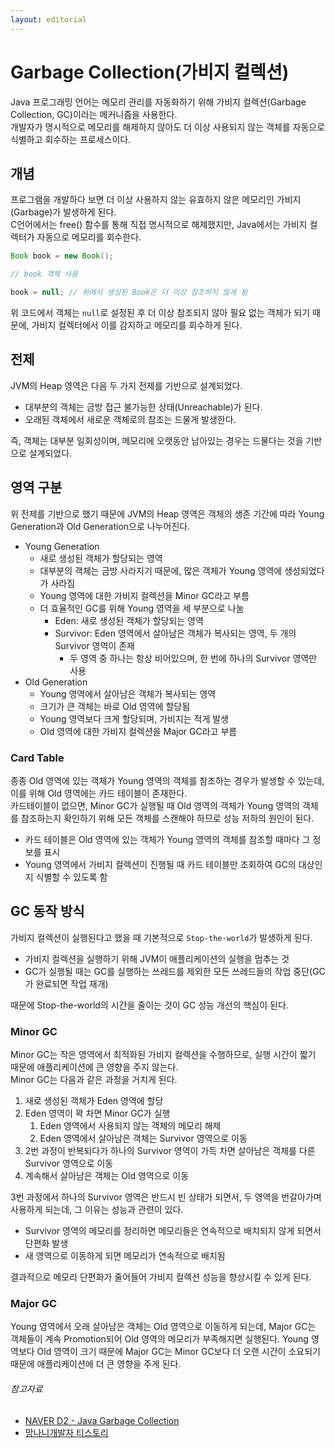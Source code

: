 ```yaml
---
layout: editorial
---
```


# Garbage Collection(가비지 컬렉션)

Java 프로그래밍 언어는 메모리 관리를 자동화하기 위해 가비지 컬렉션(Garbage Collection, GC)이라는 메커니즘을 사용한다.  
개발자가 명시적으로 메모리를 해제하지 않아도 더 이상 사용되지 않는 객체를 자동으로 식별하고 회수하는 프로세스이다.

## 개념

프로그램을 개발하다 보면 더 이상 사용하지 않는 유효하지 않은 메모리인 가비지(Garbage)가 발생하게 된다.  
C언어에서는 free() 함수를 통해 직접 명시적으로 해제했지만, Java에서는 가비지 컬렉터가 자동으로 메모리를 회수한다.

```java
Book book = new Book();

// book 객체 사용

book = null; // 위에서 생성된 Book은 더 이상 참조하지 않게 됨
```

위 코드에서 객체는 `null`로 설정된 후 더 이상 참조되지 않아 필요 없는 객체가 되기 때문에, 가비지 컬렉터에서 이를 감지하고 메모리를 회수하게 된다.

## 전제

JVM의 Heap 영역은 다음 두 가지 전제를 기반으로 설계되었다.

- 대부분의 객체는 금방 접근 불가능한 상태(Unreachable)가 된다.
- 오래된 객체에서 새로운 객체로의 참조는 드물게 발생한다.

즉, 객체는 대부분 일회성이며, 메모리에 오랫동안 남아있는 경우는 드물다는 것을 기반으로 설계되었다.

## 영역 구분

위 전제를 기반으로 했기 때문에 JVM의 Heap 영역은 객체의 생존 기간에 따라 Young Generation과 Old Generation으로 나누어진다.

- Young Generation
    - 새로 생성된 객체가 할당되는 영역
    - 대부분의 객체는 금방 사라지기 때문에, 많은 객체가 Young 영역에 생성되었다가 사라짐
    - Young 영역에 대한 가비지 컬렉션을 Minor GC라고 부름
    - 더 효율적인 GC를 위해 Young 영역을 세 부분으로 나눔
        - Eden: 새로 생성된 객체가 할당되는 영역
        - Survivor: Eden 영역에서 살아남은 객체가 복사되는 영역, 두 개의 Survivor 영역이 존재
            - 두 영역 중 하나는 항상 비어있으며, 한 번에 하나의 Survivor 영역만 사용
- Old Generation
    - Young 영역에서 살아남은 객체가 복사되는 영역
    - 크기가 큰 객체는 바로 Old 영역에 할당됨
    - Young 영역보다 크게 할당되며, 가비지는 적게 발생
    - Old 영역에 대한 가비지 컬렉션을 Major GC라고 부름

### Card Table

종종 Old 영역에 있는 객체가 Young 영역의 객체를 참조하는 경우가 발생할 수 있는데, 이를 위해 Old 영역에는 카드 테이블이 존재한다.  
카드테이블이 없으면, Minor GC가 실행될 때 Old 영역의 객체가 Young 영역의 객체를 참조하는지 확인하기 위해 모든 객체를 스캔해야 하므로 성능 저하의 원인이 된다.

- 카드 테이블은 Old 영역에 있는 객체가 Young 영역의 객체를 참조할 때마다 그 정보를 표시
- Young 영역에서 가비지 컬렉션이 진행될 때 카드 테이블만 조회하여 GC의 대상인지 식별할 수 있도록 함

## GC 동작 방식

가비지 컬렉션이 실행된다고 했을 때 기본적으로 `Stop-the-world`가 발생하게 된다.

- 가비지 컬렉션을 실행하기 위해 JVM이 애플리케이션의 실행을 멈추는 것
- GC가 실행될 때는 GC를 실행하는 쓰레드를 제외한 모든 쓰레드들의 작업 중단(GC가 완료되면 작업 재개)

때문에 Stop-the-world의 시간을 줄이는 것이 GC 성능 개선의 핵심이 된다.

### Minor GC

Minor GC는 작은 영역에서 최적화된 가비지 컬렉션을 수행하므로, 실행 시간이 짧기 때문에 애플리케이션에 큰 영향을 주지 않는다.  
Minor GC는 다음과 같은 과정을 거치게 된다.

1. 새로 생성된 객체가 Eden 영역에 할당
2. Eden 영역이 꽉 차면 Minor GC가 실행
    1) Eden 영역에서 사용되지 않는 객체의 메모리 해제
    2) Eden 영역에서 살아남은 객체는 Survivor 영역으로 이동
3. 2번 과정이 반복되다가 하나의 Survivor 영역이 가득 차면 살아남은 객체를 다른 Survivor 영역으로 이동
4. 계속해서 살아남은 객체는 Old 영역으로 이동

3번 과정에서 하나의 Survivor 영역은 반드시 빈 상태가 되면서, 두 영역을 번갈아가며 사용하게 되는데, 그 이유는 성능과 관련이 있다.

- Survivor 영역의 메모리를 정리하면 메모리들은 연속적으로 배치되지 않게 되면서 단편화 발생
- 새 영역으로 이동하게 되면 메모리가 연속적으로 배치됨

결과적으로 메모리 단편화가 줄어들어 가비지 컬렉션 성능을 향상시킬 수 있게 된다.

### Major GC

Young 영역에서 오래 살아남은 객체는 Old 영역으로 이동하게 되는데, Major GC는 객체들이 계속 Promotion되어 Old 영역의 메모리가 부족해지면 실행된다.
Young 영역보다 Old 영역이 크기 때문에 Major GC는 Minor GC보다 더 오랜 시간이 소요되기 때문에 애플리케이션에 더 큰 영향을 주게 된다.

###### 참고자료

- [NAVER D2 - Java Garbage Collection](https://d2.naver.com/helloworld/1329)
- [망나니개발자 티스토리](https://mangkyu.tistory.com/118)
